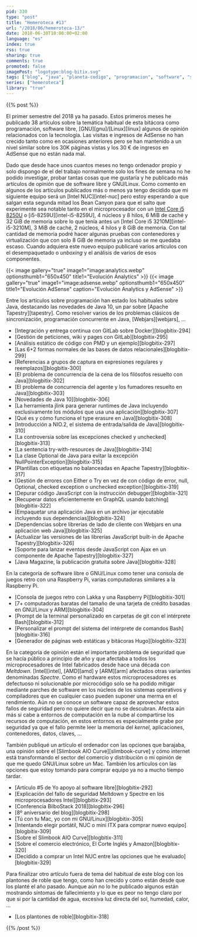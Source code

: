 ```yaml
---
pid: 330
type: "post"
title: "Hemeroteca #13"
url: "/2018/06/hemeroteca-13/"
date: 2018-06-30T10:00:00+02:00
language: "es"
index: true
rss: true
sharing: true
comments: true
promoted: false
imagePost: "logotype:blog-bitix.svg"
tags: ["blog", "java", "planeta-codigo", "programacion", "software", "software-libre", "tapestry", "gnu-linux"]
series: ["hemeroteca"]
library: "true"
---
```


{{% post %}}

El primer semestre del 2018 ya ha pasado. Estos primeros meses he publicado 38 artículos sobre la temática habitual de esta bitácora como programación, software libre, [GNU][gnu]/[Linux][linux] algunos de opinión relacionados con la tecnología. Las visitas e ingresos de AdSense no han crecido tanto como en ocasiones anteriores pero se han mantenido a un nivel similar sobre los 30K páginas vistas y los 30 € de ingresos en AdSense que no están nada mal.

Dado que desde hace unos cuantos meses no tengo ordenador propio y solo dispongo de el del trabajo normalmente solo los fines de semana no he podido investigar, probar tantas cosas que me gustaría y he publicado más artículos de opinión que de software libre y GNU/Linux. Como comento en algunos de los artículos publicados más o menos ya tengo decidido que mi siguiente equipo será un [Intel NUC][intel-nuc] pero estoy esperando a que salgan esta segunda mitad los Bean Canyon para que el salto que experimente sea notable tanto en el microprocesador con un [Intel Core i5 8250U](https://ark.intel.com/es-es/products/124967/Intel-Core-i5-8250U-Processor-6M-Cache-up-to-3_40-GHz) o [i5-8259U][intel-i5-8259U], 4 núcleos y 8 hilos, 6 MiB de caché y 32 GiB de memoria sobre lo que tenía antes un [Intel Core i5 3210M][intel-i5-3210M], 3 MiB de caché, 2 núcleos, 4 hilos y 8 GiB de memoria. Con tal cantidad de memoria podré hacer algunas pruebas con contenedores y virtualización que con solo 8 GiB de memoria ya incluso se me quedaba escaso. Cuando adquiera este nuevo equipo publicaré varios artículos con el desempaquetado o _unboxing_ y el análisis de varios de esos componentes.

{{< image
    gallery="true"
    image1="image:analytics.webp" optionsthumb1="650x450" title1="Evolución Analytics" >}}
{{< image
    gallery="true"
    image1="image:adsense.webp" optionsthumb1="650x450" title1="Evolución AdSense"
    caption="Evolución Analytics y AdSense" >}}

Entre los artículos sobre programación han estado los habituales sobre Java, destacando las novedades de Java 10, un par sobre [Apache Tapestry][tapestry]. Como resolver varios de los problemas clásicos de sincronización, programación concurrente en Java, [Webjars][webjars], ...

* [Integración y entrega continua con GitLab sobre Docker][blogbitix-294]
* [Gestión de peticiones, wiki y pages con GitLab][blogbitix-295]
* [Análisis estático de código con PMD y un ejemplo][blogbitix-297]
* [Las 6+2 formas normales de las bases de datos relacionales][blogbitix-299]
* [Referencias a grupos de captura en expresiones regulares y reemplazos][blogbitix-300]
* [El problema de concurrencia de la cena de los filósofos resuelto con Java][blogbitix-302]
* [El problema de concurrencia del agente y los fumadores resuelto en Java][blogbitix-303]
* [Novedades de Java 10][blogbitix-306]
* [La herramienta jlink para generar runtimes de Java incluyendo exclusivamente los módulos que usa una aplicación][blogbitix-307]
* [Qué es y cómo funciona el type erasure en Java][blogbitix-308]
* [Introducción a NIO.2, el sistema de entrada/salida de Java][blogbitix-310]
* [La controversia sobre las excepciones checked y unchecked][blogbitix-313]
* [La sentencia try-with-resources de Java][blogbitix-314]
* [La clase Optional de Java para evitar la excepción NullPointerException][blogbitix-315]
* [Plantillas con etiquetas no balanceadas en Apache Tapestry][blogbitix-317]
* [Gestión de errores con Either o Try en vez de con código de error, null, Optional, checked exception o unchecked exception][blogbitix-319]
* [Depurar código JavaScript con la instrucción debugger][blogbitix-321]
* [Recuperar datos eficientemente en GraphQL usando batching][blogbitix-322]
* [Empaquetar una aplicación Java en un archivo jar ejecutable incluyendo sus dependencias][blogbitix-324]
* [Dependencias sobre librerías de lado de cliente con Webjars en una aplicación web Java][blogbitix-325]
* [Actualizar las versiones de las librerías JavaScript built-in de Apache Tapestry][blogbitix-326]
* [Soporte para lanzar eventos desde JavaScript con Ajax en un componente de Apache Tapestry][blogbitix-327]
* [Java Magazine, la publicación gratuita sobre Java][blogbitix-328]

En la categoría de software libre o GNU/Linux como tener una consola de juegos retro con una Raspberry Pi, varias computadoras similares a la Raspberry Pi.

* [Consola de juegos retro con Lakka y una Raspberry Pi][blogbitix-301]
* [7+ computadoras baratas del tamaño de una tarjeta de crédito basadas en GNU/Linux y ARM][blogbitix-304]
* [Prompt de la terminal personalizado en carpetas de git con el intérprete Bash][blogbitix-312]
* [Personalizar el prompt del sistema del intérprete de comandos Bash][blogbitix-316]
* [Generador de páginas web estáticas y bitácoras Hugo][blogbitix-323]

En la categoría de opinión están el importante problema de seguridad que se hacía público a principio de año y que afectaba a todos los microprocesadores de Intel fabricados desde hace una década con _Meltdown_. [Intel][intel], [AMD][amd] y [ARM][arm] afectados otras variantes denominadas _Spectre_. Como el hardware estos microprocesadores es defectuoso ni solucionable por microcódigo solo se ha podido mitigar mediante parches de software en los núcleos de los sistemas operativos y compiladores que en cualquier caso pueden suponer una merma en el rendimiento. Aún no se conoce un software capaz de aprovechar estos fallos de seguridad pero no quiere decir que no se descubran. Afecta aún más si cabe a entornos de computación en la nube al compartirse los recursos de computación, en estos entornos es especialmente grabe por seguridad ya que el fallo permite leer la memoria del _kernel_, aplicaciones, contenedores, datos, claves, ...

También publiqué un artículo el ordenador con las opciones que barajaba, una opinión sobre el [Slimbook AIO Curve][slimbook-curve] y cómo internet está transformando el sector del comercio y distribución o mi opinión de que me quedo GNU/Linux sobre un Mac. También los artículos con las opciones que estoy tomando para comprar equipo ya no a mucho tiempo tardar.

* [Artículo #5 de Yo apoyo al software libre][blogbitix-292]
* [Explicación del fallo de seguridad Meltdown y Spectre en los microprocesadores Intel][blogbitix-293]
* [Conferencia BilboStack 2018][blogbitix-296]
* [8º aniversario del blog][blogbitix-298]
* [Tú con tu Mac, yo con mi GNU/Linux][blogbitix-305]
* [Intentando elegir portátil, NUC o mini ITX para comprar nuevo equipo][blogbitix-309]
* [Sobre el Slimbook AIO Curve][blogbitix-311]
* [Sobre el comercio electrónico, El Corte Inglés y Amazon][blogbitix-320]
* [Decidido a comprar un Intel NUC entre las opciones que he evaluado][blogbitix-329]

Para finalizar otro artículo fuera de tema del habitual de este blog con los plantones de roble que tengo, como han crecido y como están desde que los planté el año pasado. Aunque aún no lo he publicado algunos están mostrando síntomas de fallecimiento y lo que es peor no tengo claro por que si por la cantidad de agua, excesiva luz directa del sol, humedad, calor, ...

* [Los plantones de roble][blogbitix-318]

{{% /post %}}
